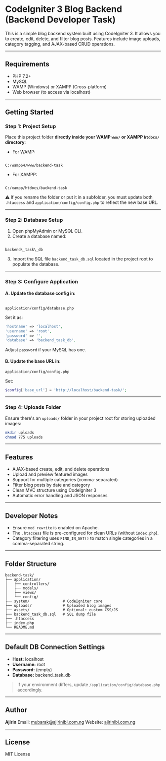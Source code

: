 # CodeIgniter 3 Blog Backend (Backend Developer Task)

This is a simple blog backend system built using CodeIgniter 3. It allows you to create, edit, delete, and filter blog posts. Features include image uploads, category tagging, and AJAX-based CRUD operations.

---

## Requirements

- PHP 7.2+
- MySQL
- WAMP (Windows) or XAMPP (Cross-platform)
- Web browser (to access via localhost)

---

## Getting Started

### Step 1: Project Setup

Place this project folder **directly inside your WAMP `www/` or XAMPP `htdocs/` directory**:

- For WAMP:
```

C:/wamp64/www/backend-task

```

- For XAMPP:
```

C:/xampp/htdocs/backend-task

```

⚠️ If you rename the folder or put it in a subfolder, you must update both `.htaccess` and `application/config/config.php` to reflect the new base URL.

---

### Step 2: Database Setup

1. Open phpMyAdmin or MySQL CLI.
2. Create a database named:

```

backend\_task\_db

```

3. Import the SQL file `backend_task_db.sql` located in the project root to populate the database.

---

### Step 3: Configure Application

#### A. Update the database config in:
```

application/config/database.php

````

Set it as:
```php
'hostname' => 'localhost',
'username' => 'root',
'password' => '',
'database' => 'backend_task_db',
````

Adjust `password` if your MySQL has one.

#### B. Update the base URL in:

```
application/config/config.php
```

Set:

```php
$config['base_url'] = 'http://localhost/backend-task/';
```

---

### Step 4: Uploads Folder

Ensure there's an `uploads/` folder in your project root for storing uploaded images:

```bash
mkdir uploads
chmod 775 uploads
```

---

## Features

* AJAX-based create, edit, and delete operations
* Upload and preview featured images
* Support for multiple categories (comma-separated)
* Filter blog posts by date and category
* Clean MVC structure using CodeIgniter 3
* Automatic error handling and JSON responses

---

## Developer Notes

* Ensure `mod_rewrite` is enabled on Apache.
* The `.htaccess` file is pre-configured for clean URLs (without `index.php`).
* Category filtering uses `FIND_IN_SET()` to match single categories in a comma-separated string.

---

## Folder Structure

```
backend-task/
├── application/
│   ├── controllers/
│   ├── models/
│   ├── views/
│   └── config/
├── system/               # CodeIgniter core
├── uploads/              # Uploaded blog images
├── assets/               # Optional: custom CSS/JS
├── backend_task_db.sql   # SQL dump file
├── .htaccess
├── index.php
└── README.md
```

---

## Default DB Connection Settings

* **Host:** localhost
* **Username:** root
* **Password:** (empty)
* **Database:** backend\_task\_db

> If your environment differs, update `/application/config/database.php` accordingly.

---

## Author

**Ajirin**
Email: [mubarak@ajirinibi.com.ng](mailto:mubarak@ajirinibi.com.ng)
Website: [ajirinibi.com.ng](http://ajirinibi.com.ng)

---

## License

MIT License


